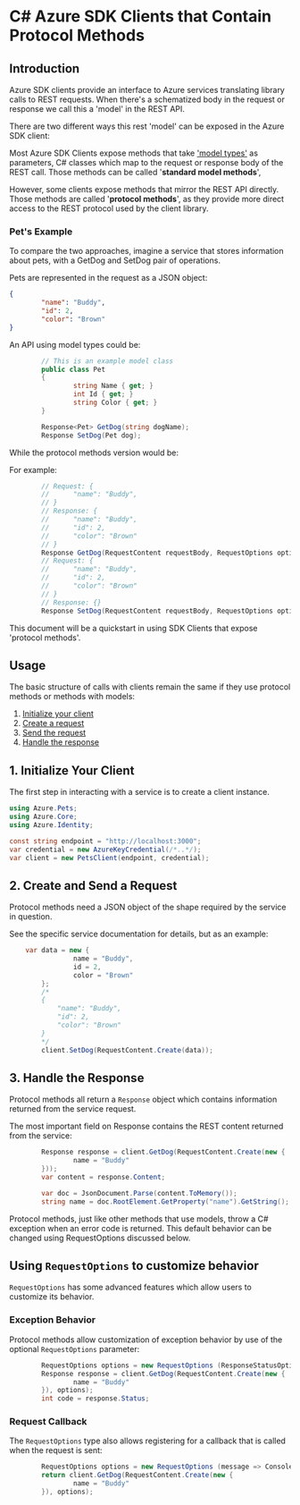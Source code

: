 # C# Azure SDK Clients that Contain Protocol Methods

## Introduction

Azure SDK clients provide an interface to Azure services translating library calls to REST requests. When there's a schematized body in the request or response we call this a 'model' in the REST API.

There are two different ways this rest 'model' can be exposed in the Azure SDK client:

Most Azure SDK Clients expose methods that take ['model types'](https://azure.github.io/azure-sdk/dotnet_introduction.html#dotnet-model-types) as parameters, C# classes which map to the request or response body of the REST call. Those methods can be called '**standard model methods**',

However, some clients expose methods that mirror the REST API directly. Those methods are called '**protocol methods**', as they provide more direct access to the REST protocol used by the client library.

### Pet's Example 

To compare the two approaches, imagine a service that stores information about pets, with a GetDog and SetDog pair of operations. 

Pets are represented in the request as a JSON object:

```json
{
        "name": "Buddy",
        "id": 2,
        "color": "Brown"
}
```

An API using model types could be:

```csharp
        // This is an example model class
        public class Pet
        {
                string Name { get; }
                int Id { get; }
                string Color { get; }
        }

        Response<Pet> GetDog(string dogName);
        Response SetDog(Pet dog);
```

While the protocol methods version would be:

For example:

```csharp
        // Request: {
        //      "name": "Buddy",
        // }
        // Response: {
        //      "name": "Buddy",
        //      "id": 2,
        //      "color": "Brown"
        // }
        Response GetDog(RequestContent requestBody, RequestOptions options = default);
        // Request: {
        //      "name": "Buddy",
        //      "id": 2,
        //      "color": "Brown"
        // }
        // Response: {}
        Response SetDog(RequestContent requestBody, RequestOptions options = default);
```

This document will be a quickstart in using SDK Clients that expose 'protocol methods'.

## Usage

The basic structure of calls with clients remain the same if they use protocol methods or methods with models:

1. [Initialize your client](#1-initialize-your-client "Initialize Your Client")
2. [Create a request](#2-create-a-request "Create a Request")
3. [Send the request](#3-send-the-request "Send the Request")
4. [Handle the response](#4-handle-the-response "Handle the Response")

## 1. Initialize Your Client

The first step in interacting with a service is to create a client instance. 

```csharp
using Azure.Pets;
using Azure.Core;
using Azure.Identity;

const string endpoint = "http://localhost:3000";
var credential = new AzureKeyCredential(/*..*/);
var client = new PetsClient(endpoint, credential);
```

## 2. Create and Send a Request

Protocol methods need a JSON object of the shape required by the service in question.

See the specific service documentation for details, but as an example:

```csharp
	var data = new {
                name = "Buddy",
                id = 2,
                color = "Brown"
        };
        /*
        {
            "name": "Buddy",
            "id": 2,
            "color": "Brown"
        }
        */
        client.SetDog(RequestContent.Create(data));
```

## 3. Handle the Response

Protocol methods all return a `Response` object which contains information returned from the service request. 

The most important field on Response contains the REST content returned from the service:

```csharp
        Response response = client.GetDog(RequestContent.Create(new {
                name = "Buddy"
        }));
        var content = response.Content;

        var doc = JsonDocument.Parse(content.ToMemory());
        string name = doc.RootElement.GetProperty("name").GetString();
```

Protocol methods, just like other methods that use models, throw a C# exception when an error code is returned. This default behavior can be changed using RequestOptions discussed below.

## Using `RequestOptions` to customize behavior

`RequestOptions` has some advanced features which allow users to customize its behavior.

### Exception Behavior

Protocol methods allow customization of exception behavior by use of the optional `RequestOptions` parameter:

```csharp
        RequestOptions options = new RequestOptions (ResponseStatusOption.NoThrow);
        Response response = client.GetDog(RequestContent.Create(new {
                name = "Buddy"
        }), options);
        int code = response.Status;
```

### Request Callback

The `RequestOptions` type also allows registering for a callback that is called when the request is sent:

```csharp
        RequestOptions options = new RequestOptions (message => Console.WriteLine ("Sending dog request: " + message)));
        return client.GetDog(RequestContent.Create(new {
                name = "Buddy"
        }), options);
```